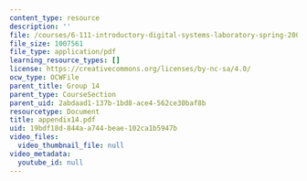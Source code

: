```yaml
---
content_type: resource
description: ''
file: /courses/6-111-introductory-digital-systems-laboratory-spring-2006/19bdf18d844aa744beae102ca1b5947b_appendix14.pdf
file_size: 1007561
file_type: application/pdf
learning_resource_types: []
license: https://creativecommons.org/licenses/by-nc-sa/4.0/
ocw_type: OCWFile
parent_title: Group 14
parent_type: CourseSection
parent_uid: 2abdaad1-137b-1bd8-ace4-562ce30baf8b
resourcetype: Document
title: appendix14.pdf
uid: 19bdf18d-844a-a744-beae-102ca1b5947b
video_files:
  video_thumbnail_file: null
video_metadata:
  youtube_id: null
---
```


